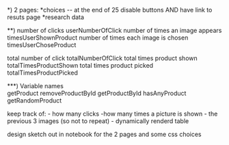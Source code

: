 *) 
2 pages:
 *choices -- at the end of 25 disable buttons AND have link to resuts page
 *research data

 **) 
 number of clicks userNumberOfClick
 number of times an image appears timesUserShownProduct
 number of times each image is chosen timesUserChoseProduct

 total number of click totalNumberOfClick
 total times product shown totalTimesProductShown
 total times product picked totalTimesProductPicked
 
 ***) Variable names  
  getProduct
  removeProductById
  getProductById
  hasAnyProduct
  getRandomProduct

  keep track of:
    - how many clicks
    -how many times a picture is shown 
    - the previous 3 images (so not to repeat)
    - dynamically renderd table 

design sketch out in notebook for the 2 pages and some css choices 